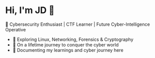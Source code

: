 # Hi, I'm JD 👋  
🚀 Cybersecurity Enthusiast | CTF Learner | Future Cyber-Intelligence Operative  

- 🔐 Exploring Linux, Networking, Forensics & Cryptography  
- 🎯 On a lifetime journey to conquer the cyber world
- 🌱 Documenting my learnings and cyber journey here  
